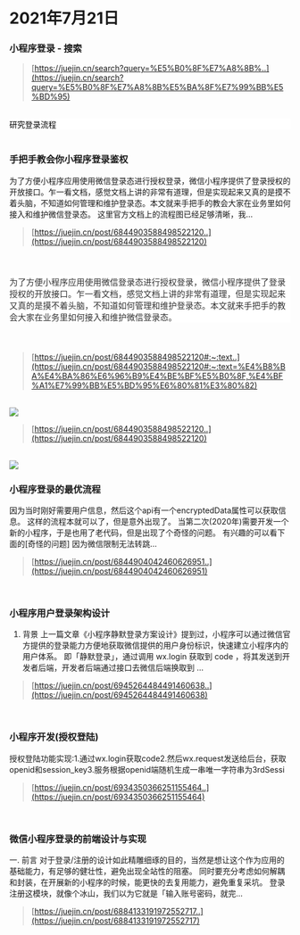 # 2021年7月21日
### 小程序登录 - 搜索

> [https://juejin.cn/search?query=%E5%B0%8F%E7%A8%8B%..](https://juejin.cn/search?query=%E5%B0%8F%E7%A8%8B%E5%BA%8F%E7%99%BB%E5%BD%95)


<br/>


<div style="font-family: &quot;segoe ui&quot;, system-ui, sans-serif; font-size: 9pt; color: black; background-color: rgb(255, 255, 255);"><span style="font-family: &quot;segoe ui&quot;, &quot;system ui&quot;, sans-serif; font-size: 14px;">​研究登录流程</span><br></div>


<br/>


### 手把手教会你小程序登录鉴权

为了方便小程序应用使用微信登录态进行授权登录，微信小程序提供了登录授权的开放接口。乍一看文档，感觉文档上讲的非常有道理，但是实现起来又真的是摸不着头脑，不知道如何管理和维护登录态。本文就来手把手的教会大家在业务里如何接入和维护微信登录态。 这里官方文档上的流程图已经足够清晰，我…

> [https://juejin.cn/post/6844903588498522120..](https://juejin.cn/post/6844903588498522120)


<br/>


<p style="line-height: inherit; margin-top: 22px; margin-bottom: 22px; color: rgb(51, 51, 51); font-family: -apple-system, system-ui, &quot;Segoe UI&quot;, Roboto, Ubuntu, Cantarell, &quot;Noto Sans&quot;, sans-serif, system-ui, &quot;Helvetica Neue&quot;, &quot;PingFang SC&quot;, &quot;Hiragino Sans GB&quot;, &quot;Microsoft YaHei&quot;, Arial; font-size: 15px; font-style: normal; font-variant-ligatures: normal; font-variant-caps: normal; font-weight: 400; letter-spacing: normal; orphans: 2; text-align: start; text-indent: 0px; text-transform: none; white-space: normal; widows: 2; word-spacing: 0px; -webkit-text-stroke-width: 0px; background-color: rgb(255, 255, 255); text-decoration-thickness: initial; text-decoration-style: initial; text-decoration-color: initial;">为了方便小程序应用使用微信登录态进行授权登录，微信小程序提供了登录授权的开放接口。乍一看文档，感觉文档上讲的非常有道理，但是实现起来又真的是摸不着头脑，不知道如何管理和维护登录态。本文就来手把手的教会大家在业务里如何接入和维护微信登录态。</p><br class="Apple-interchange-newline">

> [https://juejin.cn/post/6844903588498522120#:~:text..](https://juejin.cn/post/6844903588498522120#:~:text=%E4%B8%BA%E4%BA%86%E6%96%B9%E4%BE%BF%E5%B0%8F,%E4%BF%A1%E7%99%BB%E5%BD%95%E6%80%81%E3%80%82)


<br/>


<image src="https://raw.githubusercontent.com/WooodHead/test33/master/images/1905c7ba-a9b8-4937-bdc0-e69da6698882.png">

> [https://juejin.cn/post/6844903588498522120..](https://juejin.cn/post/6844903588498522120)


<br/>


<image src="https://raw.githubusercontent.com/WooodHead/test33/master/images/da3124ae-f829-4caa-a515-4cca6ef25994.png">


<br/>


### 小程序登录的最优流程

因为当时刚好需要用户信息，然后这个api有一个encryptedData属性可以获取信息。 这样的流程本就可以了，但是意外出现了。 当第二次(2020年)需要开发一个新的小程序，于是也用了老代码，但是出现了个奇怪的问题。 有兴趣的可以看下面的[奇怪的问题] 因为微信限制无法转跳…

> [https://juejin.cn/post/6844904042460626951..](https://juejin.cn/post/6844904042460626951)


<br/>


### 小程序用户登录架构设计

1. 背景 上一篇文章《小程序静默登录方案设计》提到过，小程序可以通过微信官方提供的登录能力方便地获取微信提供的用户身份标识，快速建立小程序内的用户体系。 即「静默登录」，通过调用 wx.login 获取到 code ，将其发送到开发者后端，开发者后端通过接口去微信后端换取到 …

> [https://juejin.cn/post/6945264484491460638..](https://juejin.cn/post/6945264484491460638)


<br/>


### 小程序开发(授权登陆)

授权登陆功能实现:1.通过wx.login获取code2.然后wx.request发送给后台，获取openid和session_key3.服务根据openid端随机生成一串唯一字符串为3rdSessi

> [https://juejin.cn/post/6934350366251155464..](https://juejin.cn/post/6934350366251155464)


<br/>


### 微信小程序登录的前端设计与实现

一. 前言 对于登录/注册的设计如此精雕细琢的目的，当然是想让这个作为应用的基础能力，有足够的健壮性，避免出现全站性的阻塞。 同时要充分考虑如何解耦和封装，在开展新的小程序的时候，能更快的去复用能力，避免重复采坑。 登录注册这模块，就像个冰山，我们以为它就是「输入账号密码，就完…

> [https://juejin.cn/post/6884133191972552717..](https://juejin.cn/post/6884133191972552717)
